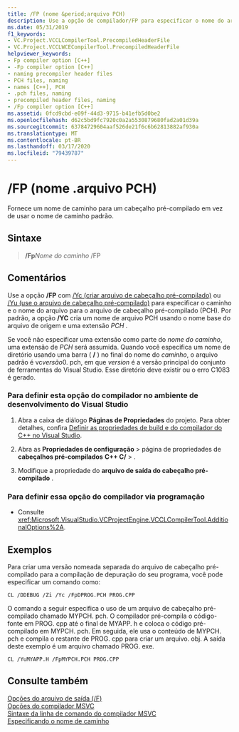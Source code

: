 ```yaml
---
title: /FP (nome &period;arquivo PCH)
description: Use a opção de compilador/FP para especificar o nome do arquivo de cabeçalho pré-compilado.
ms.date: 05/31/2019
f1_keywords:
- VC.Project.VCCLCompilerTool.PrecompiledHeaderFile
- VC.Project.VCCLWCECompilerTool.PrecompiledHeaderFile
helpviewer_keywords:
- Fp compiler option [C++]
- -Fp compiler option [C++]
- naming precompiler header files
- PCH files, naming
- names [C++], PCH
- .pch files, naming
- precompiled header files, naming
- /Fp compiler option [C++]
ms.assetid: 0fcd9cbd-e09f-44d3-9715-b41efb5d0be2
ms.openlocfilehash: d62c5bd9fc7920c0a2a5530879680fad2a01d39a
ms.sourcegitcommit: 63784729604aaf526de21f6c6b62813882af930a
ms.translationtype: MT
ms.contentlocale: pt-BR
ms.lasthandoff: 03/17/2020
ms.locfileid: "79439787"
---
```

# <a name="fp-name-periodpch-file"></a>/FP (nome &period;arquivo PCH)

Fornece um nome de caminho para um cabeçalho pré-compilado em vez de usar o nome de caminho padrão.

## <a name="syntax"></a>Sintaxe

> **/Fp**<em>Nome do caminho</em> /FP

## <a name="remarks"></a>Comentários

Use a opção **/FP** com [/Yc (criar arquivo de cabeçalho pré-compilado)](yc-create-precompiled-header-file.md) ou [/Yu (use o arquivo de cabeçalho pré-compilado)](yu-use-precompiled-header-file.md) para especificar o caminho e o nome do arquivo para o arquivo de cabeçalho pré-compilado (PCH). Por padrão, a opção **/YC** cria um nome de arquivo PCH usando o nome base do arquivo de origem e uma extensão *PCH* .

Se você não especificar uma extensão como parte do *nome do caminho*, uma extensão de *PCH* será assumida. Quando você especifica um nome de diretório usando uma barra ( **/** ) no final do nome do *caminho*, o arquivo padrão é vc*versão*0. pch, em que *version* é a versão principal do conjunto de ferramentas do Visual Studio. Esse diretório deve existir ou o erro C1083 é gerado.

### <a name="to-set-this-compiler-option-in-the-visual-studio-development-environment"></a>Para definir esta opção do compilador no ambiente de desenvolvimento do Visual Studio

1. Abra a caixa de diálogo **Páginas de Propriedades** do projeto. Para obter detalhes, confira [Definir as propriedades de build e do compilador do C++ no Visual Studio](../working-with-project-properties.md).

1. Abra as **Propriedades de configuração** > página de propriedades de **cabeçalhos pré-compilados** **C++ C/**  > .

1. Modifique a propriedade do **arquivo de saída do cabeçalho pré-compilado** .

### <a name="to-set-this-compiler-option-programmatically"></a>Para definir essa opção do compilador via programação

- Consulte <xref:Microsoft.VisualStudio.VCProjectEngine.VCCLCompilerTool.AdditionalOptions%2A>.

## <a name="examples"></a>Exemplos

Para criar uma versão nomeada separada do arquivo de cabeçalho pré-compilado para a compilação de depuração do seu programa, você pode especificar um comando como:

```CMD
CL /DDEBUG /Zi /Yc /FpDPROG.PCH PROG.CPP
```

O comando a seguir especifica o uso de um arquivo de cabeçalho pré-compilado chamado MYPCH. pch. O compilador pré-compila o código-fonte em PROG. cpp até o final de MYAPP. h e coloca o código pré-compilado em MYPCH. pch. Em seguida, ele usa o conteúdo de MYPCH. pch e compila o restante de PROG. cpp para criar um arquivo. obj. A saída deste exemplo é um arquivo chamado PROG. exe.

```CMD
CL /YuMYAPP.H /FpMYPCH.PCH PROG.CPP
```

## <a name="see-also"></a>Consulte também

[Opções do arquivo de saída (/F)](output-file-f-options.md)<br/>
[Opções do compilador MSVC](compiler-options.md)<br/>
[Sintaxe da linha de comando do compilador MSVC](compiler-command-line-syntax.md)<br/>
[Especificando o nome de caminho](specifying-the-pathname.md)
